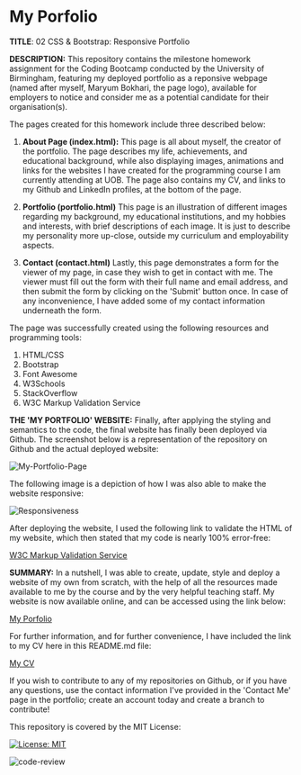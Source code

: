 # My Porfolio

<b>TITLE</b>: 02 CSS & Bootstrap: Responsive Portfolio

<b>DESCRIPTION:</b>
This repository contains the milestone homework assignment for the Coding Bootcamp conducted by the University of Birmingham, featuring my deployed portfolio as a reponsive webpage (named after myself, Maryum Bokhari, the page logo), available for employers to notice and consider me as a potential candidate for their organisation(s).

The pages created for this homework include three described below:

1. <b>About Page (index.html):</b>
    This page is all about myself, the creator of the portfolio. The page describes my life, achievements, and educational background, while also displaying images, animations and links for the websites I have created for the programming course I am currently attending at UOB. The page also contains my CV, and links to my Github and LinkedIn profiles, at the bottom of the page.

2. <b>Portfolio (portfolio.html)</b>
    This page is an illustration of different images regarding my background, my educational institutions, and my hobbies and interests, with brief descriptions of each image. It is just to describe my personality more up-close, outside my curriculum and employability aspects.

3. <b>Contact (contact.html)</b>
    Lastly, this page demonstrates a form for the viewer of my page, in case they wish to get in contact with me. The viewer must fill out the form with their full name and email address, and then submit the form by clicking on the 'Submit' button once. In case of any inconvenience, I have added some of my contact information underneath the form.

The page was successfully created using the following resources and programming tools:

1. HTML/CSS
2. Bootstrap
3. Font Awesome
4. W3Schools
5. StackOverflow
6. W3C Markup Validation Service

<b>THE 'MY PORTFOLIO' WEBSITE:</b>
Finally, after applying the styling and semantics to the code, the final website has finally been deployed via Github. The screenshot below is a representation of the repository on Github and the actual deployed website:

![My-Portfolio-Page](https://user-images.githubusercontent.com/73832871/107879890-6cf3bd80-6ed3-11eb-8fad-1a3a674eed3b.png)

The following image is a depiction of how I was also able to make the website responsive:

![Responsiveness](https://user-images.githubusercontent.com/73832871/107881399-2191dd00-6edc-11eb-8c83-6dc52d84e07e.png)

After deploying the website, I used the following link to validate the HTML of my website, which then stated that my code is nearly 100% error-free:

<a href = "https://validator.w3.org/" target = "_blank">W3C Markup Validation Service</a>

<b>SUMMARY:</b>
In a nutshell, I was able to create, update, style and deploy a website of my own from scratch, with the help of all the resources made available to me by the course and by the very helpful teaching staff. My website is now available online, and can be accessed using the link below:

<a href = "https://maryum97.github.io/My_Latest_Portfolio/" target = "_blank">My Porfolio</a>

For further information, and for further convenience, I have included the link to my CV here in this README.md file:

<a href = "https://drive.google.com/file/d/1G3TUuwjQe62lDjh7vVghiI4yFmoD1hr9/view?usp=sharing" target = "_blank">My CV</a>

If you wish to contribute to any of my repositories on Github, or if you have any questions, use the contact information I've provided in the 'Contact Me' page in the portfolio; create an account today and create a branch to contribute!

This repository is covered by the MIT License:

[![License: MIT](https://img.shields.io/badge/License-MIT-yellow.svg)](https://opensource.org/licenses/MIT)

![code-review](https://img.shields.io/badge/code--review-ready%20for%20review-green)